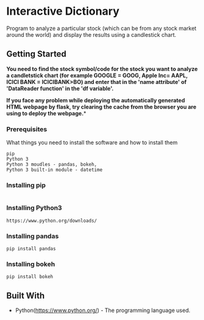 # Interactive Dictionary
Program to analyze a particular stock (which can be from any stock market around the world) and display the results using a candlestick chart.

## Getting Started
**You need to find the stock symbol/code for the stock you want to analyze a candletstick chart (for example GOOGLE = GOOG, Apple Inc= AAPL, ICICI BANK = ICICIBANK>BO) and enter that in the 'name attribute' of 'DataReader function' in the 'df variable'.**

**If you face any problem while deploying the automatically generated HTML webpage by flask, try clearing the cache from the browser you are using to deploy the webpage.***

### Prerequisites
What things you need to install the software and how to install them
```
pip
Python 3
Python 3 moudles - pandas, bokeh, 
Python 3 built-in module - datetime
```

### Installing pip
```
```

### Installing Python3
```
https://www.python.org/downloads/
```

### Installing pandas
```
pip install pandas
```

### Installing bokeh
```
pip install bokeh
```

## Built With
* Python(https://www.python.org/) - The programming language used.


